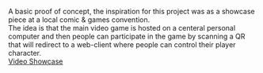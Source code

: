 A basic proof of concept, the inspiration for this project was as a showcase piece at a local comic & games convention.   
The idea is that the main video game is hosted on a centeral personal computer and then people can participate in the game by scanning a QR that will redirect to a web-client where people can control their player character.    
[Video Showcase](https://youtu.be/nH-VWIHWe1s)
